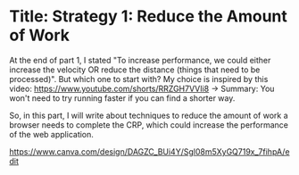 # Title: Strategy 1: Reduce the Amount of Work

At the end of part 1, I stated "To increase performance, we could either increase the velocity OR reduce the distance (things that need to be processed)". But which one to start with?
My choice is inspired by this video: https://www.youtube.com/shorts/RRZGH7VVIi8 
-> Summary: You won't need to try running faster if you can find a shorter way. 

So, in this part, I will write about techniques to reduce the amount of work a browser needs to complete the CRP, which could increase the performance of the web application.


https://www.canva.com/design/DAGZC_BUi4Y/Sgl08m5XyGQ719x_7fihpA/edit
